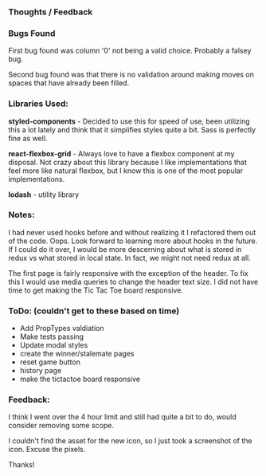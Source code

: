 ### Thoughts / Feedback

<!-- Jot down your working notes here, and/or let us know what you thought! -->
### Bugs Found
First bug found was column '0' not being a valid choice. Probably a falsey bug.

Second bug found was that there is no validation around making moves on spaces that have already been filled.

### Libraries Used: 
**styled-components** - Decided to use this for speed of use, been utilizing this a lot lately and think that it simplifies styles quite a bit. Sass is perfectly fine as well. 

**react-flexbox-grid** - Always love to have a flexbox component at my disposal. Not crazy about this library because I like implementations that feel more like natural flexbox, but I know this is one of the most popular implementations.

**lodash** - utility library

### Notes:
I had never used hooks before and without realizing it I refactored them out of the code. Oops. Look forward to learning more about hooks in the future. If I could do it over, I would be more descerning about what is  stored in redux vs what stored in local state.  In fact, we might not need redux at all.  

The first page is fairly responsive with the exception of the header.  To fix this I would use media queries to change the header text size. I did not have time to get making the Tic Tac Toe board responsive. 

### ToDo: (couldn't get to these based on time)
* Add PropTypes valdiation
* Make tests passing
* Update modal styles
* create the winner/stalemate pages
* reset game button
* history page
* make the tictactoe board responsive 

### Feedback:
I think I went over the 4 hour limit and still had quite a bit to do, would consider removing some scope.

I couldn't find the asset for the new icon, so I just took a screenshot of the icon. Excuse the pixels.

Thanks!